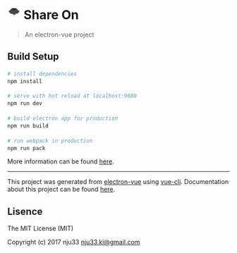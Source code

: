 <h1><img src="https://github.com/nju33/share-on/blob/master/app/icons/icon.iconset/icon_32x32@2x.png?raw=true" width=30>&nbsp;Share On</h1>

> An electron-vue project

## Build Setup

``` bash
# install dependencies
npm install

# serve with hot reload at localhost:9080
npm run dev

# build electron app for production
npm run build

# run webpack in production
npm run pack
```
More information can be found [here](https://simulatedgreg.gitbooks.io/electron-vue/content/docs/npm_scripts.html).

---

This project was generated from [electron-vue](https://github.com/SimulatedGREG/electron-vue) using [vue-cli](https://github.com/vuejs/vue-cli). Documentation about this project can be found [here](https://simulatedgreg.gitbooks.io/electron-vue/content/index.html).

## Lisence

The MIT License (MIT)

Copyright (c) 2017 nju33 <nju33.ki@gmail.com>
